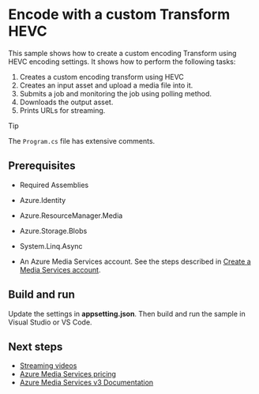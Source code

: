 # Encode with a custom Transform HEVC

This sample shows how to create a custom encoding Transform using HEVC encoding settings. It shows how to perform the following tasks:

1. Creates a custom encoding transform using HEVC
1. Creates an input asset and upload a media file into it.
1. Submits a job and monitoring the job using polling method.
1. Downloads the output asset.
1. Prints URLs for streaming.

> [!TIP]
> The `Program.cs` file has extensive comments.

## Prerequisites

* Required Assemblies

* Azure.Identity
* Azure.ResourceManager.Media
* Azure.Storage.Blobs
* System.Linq.Async

* An Azure Media Services account. See the steps described in [Create a Media Services account](https://docs.microsoft.com/en-us/azure/media-services/latest/account-create-how-to).

## Build and run

Update the settings in **appsetting.json**. Then build and run the sample in Visual Studio or VS Code.

## Next steps

* [Streaming videos](https://docs.microsoft.com/en-us/azure/media-services/latest/stream-files-tutorial-with-api)
* [Azure Media Services pricing](https://azure.microsoft.com/pricing/details/media-services/)
* [Azure Media Services v3 Documentation](https://docs.microsoft.com/azure/media-services/latest/)
